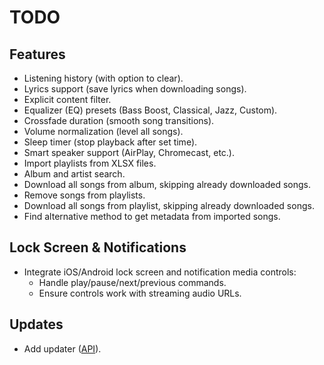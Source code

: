 # TODO

## Features
- Listening history (with option to clear).
- Lyrics support (save lyrics when downloading songs).
- Explicit content filter.
- Equalizer (EQ) presets (Bass Boost, Classical, Jazz, Custom).
- Crossfade duration (smooth song transitions).
- Volume normalization (level all songs).
- Sleep timer (stop playback after set time).
- Smart speaker support (AirPlay, Chromecast, etc.).
- Import playlists from XLSX files.
- Album and artist search.
- Download all songs from album, skipping already downloaded songs.
- Remove songs from playlists.
- Download all songs from playlist, skipping already downloaded songs.
- Find alternative method to get metadata from imported songs.

## Lock Screen & Notifications
- Integrate iOS/Android lock screen and notification media controls:
  - Handle play/pause/next/previous commands.
  - Ensure controls work with streaming audio URLs.

## Updates
- Add updater ([API](https://ltn-api.vercel.app/updates/update.json)).